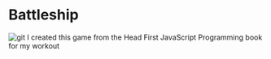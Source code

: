 # Battleship
![git](https://user-images.githubusercontent.com/91273773/135731740-155921b2-4035-4687-8678-341f508eb0c4.png)
I created this game from the Head First JavaScript Programming book for my workout
